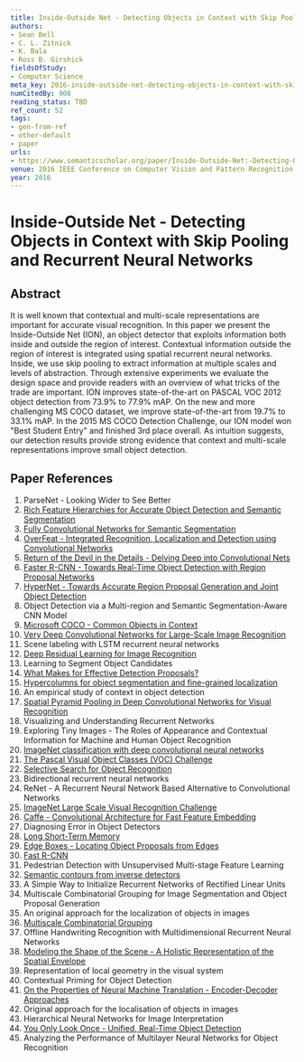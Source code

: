 ```yaml
---
title: Inside-Outside Net - Detecting Objects in Context with Skip Pooling and Recurrent Neural Networks
authors:
- Sean Bell
- C. L. Zitnick
- K. Bala
- Ross B. Girshick
fieldsOfStudy:
- Computer Science
meta_key: 2016-inside-outside-net-detecting-objects-in-context-with-skip-pooling-and-recurrent-neural-networks
numCitedBy: 908
reading_status: TBD
ref_count: 52
tags:
- gen-from-ref
- other-default
- paper
urls:
- https://www.semanticscholar.org/paper/Inside-Outside-Net:-Detecting-Objects-in-Context-Bell-Zitnick/adc4e63b58cf4092420533fd877b8c29f8e2ec1d?sort=total-citations
venue: 2016 IEEE Conference on Computer Vision and Pattern Recognition (CVPR)
year: 2016
---
```


# Inside-Outside Net - Detecting Objects in Context with Skip Pooling and Recurrent Neural Networks

## Abstract

It is well known that contextual and multi-scale representations are important for accurate visual recognition. In this paper we present the Inside-Outside Net (ION), an object detector that exploits information both inside and outside the region of interest. Contextual information outside the region of interest is integrated using spatial recurrent neural networks. Inside, we use skip pooling to extract information at multiple scales and levels of abstraction. Through extensive experiments we evaluate the design space and provide readers with an overview of what tricks of the trade are important. ION improves state-of-the-art on PASCAL VOC 2012 object detection from 73.9% to 77.9% mAP. On the new and more challenging MS COCO dataset, we improve state-of-the-art from 19.7% to 33.1% mAP. In the 2015 MS COCO Detection Challenge, our ION model won "Best Student Entry" and finished 3rd place overall. As intuition suggests, our detection results provide strong evidence that context and multi-scale representations improve small object detection.

## Paper References

1. ParseNet - Looking Wider to See Better
2. [Rich Feature Hierarchies for Accurate Object Detection and Semantic Segmentation](2014-rich-feature-hierarchies-for-accurate-object-detection-and-semantic-segmentation)
3. [Fully Convolutional Networks for Semantic Segmentation](2017-fully-convolutional-networks-for-semantic-segmentation)
4. [OverFeat - Integrated Recognition, Localization and Detection using Convolutional Networks](2014-overfeat-integrated-recognition-localization-and-detection-using-convolutional-networks)
5. [Return of the Devil in the Details - Delving Deep into Convolutional Nets](2014-return-of-the-devil-in-the-details-delving-deep-into-convolutional-nets)
6. [Faster R-CNN - Towards Real-Time Object Detection with Region Proposal Networks](2015-faster-r-cnn.md)
7. [HyperNet - Towards Accurate Region Proposal Generation and Joint Object Detection](2016-hypernet-towards-accurate-region-proposal-generation-and-joint-object-detection)
8. Object Detection via a Multi-region and Semantic Segmentation-Aware CNN Model
9. [Microsoft COCO - Common Objects in Context](2014-microsoft-coco-common-objects-in-context)
10. [Very Deep Convolutional Networks for Large-Scale Image Recognition](2014-vggnet.md)
11. Scene labeling with LSTM recurrent neural networks
12. [Deep Residual Learning for Image Recognition](2015-resnet.md)
13. Learning to Segment Object Candidates
14. [What Makes for Effective Detection Proposals?](2016-what-makes-for-effective-detection-proposals)
15. [Hypercolumns for object segmentation and fine-grained localization](2015-hypercolumns-for-object-segmentation-and-fine-grained-localization)
16. An empirical study of context in object detection
17. [Spatial Pyramid Pooling in Deep Convolutional Networks for Visual Recognition](2015-spatial-pyramid-pooling-in-deep-convolutional-networks-for-visual-recognition)
18. Visualizing and Understanding Recurrent Networks
19. Exploring Tiny Images - The Roles of Appearance and Contextual Information for Machine and Human Object Recognition
20. [ImageNet classification with deep convolutional neural networks](2012-alexnet.md)
21. [The Pascal Visual Object Classes (VOC) Challenge](2009-the-pascal-visual-object-classes-voc-challenge)
22. [Selective Search for Object Recognition](2013-selective-search-for-object-recognition)
23. Bidirectional recurrent neural networks
24. ReNet - A Recurrent Neural Network Based Alternative to Convolutional Networks
25. [ImageNet Large Scale Visual Recognition Challenge](2015-imagenet-large-scale-visual-recognition-challenge)
26. [Caffe - Convolutional Architecture for Fast Feature Embedding](2014-caffe-convolutional-architecture-for-fast-feature-embedding)
27. Diagnosing Error in Object Detectors
28. [Long Short-Term Memory](1997-long-short-term-memory)
29. [Edge Boxes - Locating Object Proposals from Edges](2014-edge-boxes-locating-object-proposals-from-edges)
30. [Fast R-CNN](2015-fast-r-cnn)
31. Pedestrian Detection with Unsupervised Multi-stage Feature Learning
32. [Semantic contours from inverse detectors](2011-semantic-contours-from-inverse-detectors)
33. A Simple Way to Initialize Recurrent Networks of Rectified Linear Units
34. Multiscale Combinatorial Grouping for Image Segmentation and Object Proposal Generation
35. An original approach for the localization of objects in images
36. [Multiscale Combinatorial Grouping](2014-multiscale-combinatorial-grouping)
37. Offline Handwriting Recognition with Multidimensional Recurrent Neural Networks
38. [Modeling the Shape of the Scene - A Holistic Representation of the Spatial Envelope](2004-modeling-the-shape-of-the-scene-a-holistic-representation-of-the-spatial-envelope)
39. Representation of local geometry in the visual system
40. Contextual Priming for Object Detection
41. [On the Properties of Neural Machine Translation - Encoder-Decoder Approaches](2014-on-the-properties-of-neural-machine-translation-encoder-decoder-approaches)
42. Original approach for the localisation of objects in images
43. Hierarchical Neural Networks for Image Interpretation
44. [You Only Look Once - Unified, Real-Time Object Detection](2016-you-only-look-once-unified-real-time-object-detection)
45. Analyzing the Performance of Multilayer Neural Networks for Object Recognition

